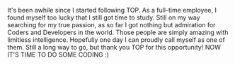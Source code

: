 It's been awhile since I started following TOP. As a full-time employee, I found myself too lucky that I still got time to study. Still on my way searching for my true passion, as so far I got nothing but admiration for Coders and Developers in the world. Those people are simply amazing with limitless intelligence. Hopefully one day I can proudly call myself as one of them.
Still a long way to go, but thank you TOP for this opportunity!
NOW IT'S TIME TO DO SOME CODING :)
